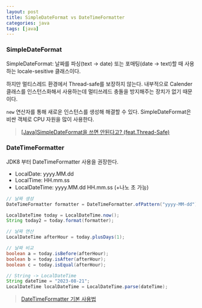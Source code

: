 ```yaml
---
layout: post
title: SimpleDateFormat vs DateTimeFormatter
categories: java
tags: [java]
---
```


### SimpleDateFormat

SimpleDateFormat: 날짜를 파싱(text -> date) 또는 포매팅(date -> text)할 때 사용하는 locale-sesitive 클래스이다.

하지만 멀티스레드 환경에서 Thread-safe를 보장하지 않는다. 내부적으로 Calender 클래스를 인스턴스화해서 사용하는데 멀티쓰레드 충돌을 방지해주는 장치가 없기 때문이다.

`new` 연산자를 통해 새로운 인스턴스를 생성해 해결할 수 있다. SimpleDateFormat은 비싼 객체로 CPU 자원을 많이 사용한다.

> [[Java]SimpleDateFormat을 쓰면 안된다고? (feat.Thread-Safe)](https://woonys.tistory.com/entry/JavaSimpleDateFormat%EC%9D%84-%EC%93%B0%EB%A9%B4-%EC%95%88%EB%90%9C%EB%8B%A4%EA%B3%A0-featThread-Safe)


### DateTimeFormatter

JDK8 부터 DateTimeFormatter 사용을 권장한다. 

- LocalDate: yyyy.MM.dd
- LocalTime: HH.mm.ss
- LocalDateTime: yyyy.MM.dd HH.mm.ss (+나노 초 가능)

```java
// 날짜 생성
DateTimeFormatter formatter = DateTimeFormatter.ofPattern("yyyy-MM-dd");

LocalDateTime today = LocalDateTime.now();
String today2 = today.format(formatter);

// 날짜 연산
LocalDateTime afterHour = today.plusDays(1);

// 날짜 비교
boolean a = today.isBefore(afterHour);
boolean b = today.isAfter(afterHour);
boolean c = today.isEqual(afterHour);

// String -> LocalDateTime
String dateTime = "2023-08-21";
LocalDateTime localDateTime = LocalDateTime.parse(dateTime);
```

> [DateTimeFormatter 기본 사용법](https://m.blog.naver.com/PostView.naver?isHttpsRedirect=true&blogId=pajamasi&logNo=220996273157)
